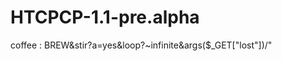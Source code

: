 HTCPCP-1.1-pre.alpha
====================

coffee : BREW&amp;stir?a=yes&amp;loop?~infinite&amp;args($_GET["lost"])/"
